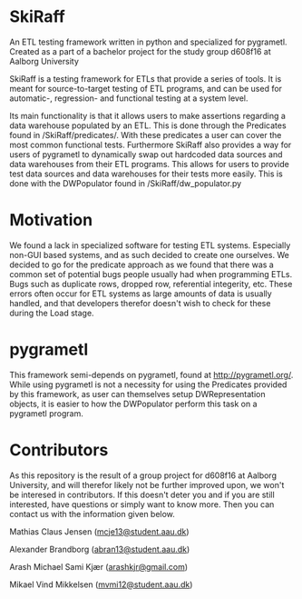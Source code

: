# SkiRaff
An ETL testing framework written in python and specialized for pygrametl. Created as a part of a bachelor project for the study group d608f16 at Aalborg University

SkiRaff is a testing framework for ETLs that provide a series of tools. It is meant for source-to-target testing of ETL programs, and can be used for automatic-, regression- and functional testing at a system level. 

Its main functionality is that it allows users to make assertions regarding a data warehouse populated by an ETL. This is done through the Predicates found in /SkiRaff/predicates/. With these predicates a user can cover the most common functional tests. Furthermore SkiRaff also provides a way for users of pygrametl to dynamically swap out hardcoded data sources and data warehouses from their ETL programs. This allows for users to provide test data sources and data warehouses for their tests more easily. This is done with the DWPopulator found in /SkiRaff/dw_populator.py


# Motivation
We found a lack in specialized software for testing ETL systems. Especially non-GUI based systems, and as such decided to create one ourselves. We decided to go for the predicate approach as we found that there was a common set of potential bugs people usually had when programming ETLs. Bugs such as duplicate rows, dropped row, referential integerity, etc. These errors often occur for ETL systems as large amounts of data is usually handled, and that developers therefor doesn't wish to check for these during the Load stage.

# pygrametl
This framework semi-depends on pygrametl, found at http://pygrametl.org/. While using pygrametl is not a necessity for using the Predicates provided by this framework, as user can themselves setup DWRepresentation objects, it is easier to how the DWPopulator perform this task on a pygrametl program.

# Contributors
As this repository is the result of a group project for d608f16 at Aalborg University, and will therefor likely not be further improved upon, we won't be interesed in contributors. If this doesn't deter you and if you are still interested, have questions or simply want to know more. Then you can contact us with the information given below.

Mathias Claus Jensen (mcje13@student.aau.dk)

Alexander Brandborg (abran13@student.aau.dk)

Arash Michael Sami Kjær (arashkjr@gmail.com)

Mikael Vind Mikkelsen (mvmi12@student.aau.dk)





